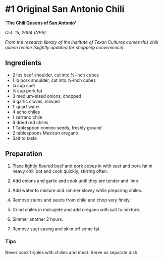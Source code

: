 # #1 Original San Antonio Chili

__'The Chili Queens of San Antonio'__

*Oct. 15, 2004 (NPR)*

*From the research library of the Institute of Texan Cultures comes this chili queen recipe (slightly updated for shopping convenience).*

## Ingredients

- 2 lbs beef shoulder, cut into ½-inch cubes
- 1 lb pork shoulder, cut into ½-inch cubes
- ¼ cup suet
- ¼ cup pork fat
- 3 medium-sized onions, chopped
- 6 garlic cloves, minced
- 1-quart water
- 4 acho chiles
- 1 serrano chile
- 6 dried red chiles
- 1 Tablespoon comino seeds, freshly ground
- 2 tablespoons Mexican oregano
- Salt to taste

## Preparation

1. Place lightly floured beef and pork cubes in with suet and pork fat in heavy chili pot and cook quickly, stirring often.

1. Add onions and garlic and cook until they are tender and limp.

1. Add water to mixture and simmer slowly while preparing chiles.

1. Remove stems and seeds from chile and chop very finely.

1. Grind chiles in molcajete and add oregano with salt to mixture.

1. Simmer another 2 hours.

1. Remove suet casing and skim off some fat.

### Tips

Never cook frijoles with chilies and meat.
Serve as separate dish.
